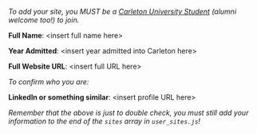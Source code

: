 _To add your site, you MUST be a [Carleton University Student](https://carleton.ca/) (alumni welcome too!) to join._

**Full Name**: \<insert full name here>

**Year Admitted**: \<insert year admitted into Carleton here>

**Full Website URL**: \<insert full URL here>

_To confirm who you are:_

**LinkedIn or something similar**: \<insert profile URL here>

_Remember that the above is just to double check, you must still add your information to the end of the `sites` array in `user_sites.js`!_